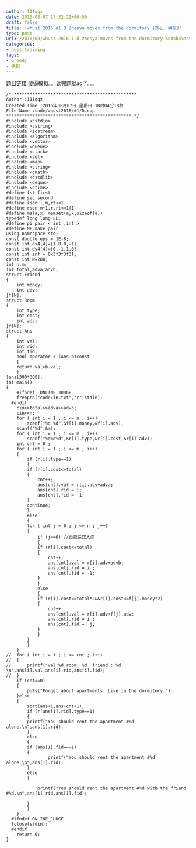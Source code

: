 ```yaml
---
author: 111qqz
date: 2016-08-07 17:32:21+00:00
draft: false
title: 'whust 2016 #1 D Zhenya moves from the dormitory (贪心，模拟)'
type: post
url: /2016/08/whust-2016-1-d-zhenya-moves-from-the-dormitory-%e8%b4%aa%e5%bf%83%ef%bc%8c%e6%a8%a1%e6%8b%9f/
categories:
- hust-training
tags:
- greedy
- 模拟
---
```


[题目链接](http://acm.hust.edu.cn/vjudge/problem/179873/origin)
傻逼模拟。。读完题就ac了。。。
 

    
    /* ***********************************************
    Author :111qqz
    Created Time :2016年08月07日 星期日 18时04分18秒
    File Name :code/whust2016/#1/D.cpp
    ************************************************ */
    #include <cstdio>
    #include <cstring>
    #include <iostream>
    #include <algorithm>
    #include <vector>
    #include <queue>
    #include <stack>
    #include <set>
    #include <map>
    #include <string>
    #include <cmath>
    #include <cstdlib>
    #include <deque>
    #include <ctime>
    #define fst first
    #define sec second
    #define lson l,m,rt<<1
    #define rson m+1,r,rt<<1|1
    #define ms(a,x) memset(a,x,sizeof(a))
    typedef long long LL;
    #define pi pair < int ,int >
    #define MP make_pair
    using namespace std;
    const double eps = 1E-8;
    const int dx4[4]={1,0,0,-1};
    const int dy4[4]={0,-1,1,0};
    const int inf = 0x3f3f3f3f;
    const int N=280;
    int n,m;
    int total,adva,advb;
    struct Friend
    {
        int money;
        int adv;
    }f[N];
    struct Room
    {
        int type;
        int cost;
        int adv;
    }r[N];
    struct Ans
    {
        int val;
        int rid;
        int fid;
        bool operator < (Ans b)const
        {
    	return val>b.val;
        }
    }ans[300*300];
    int main()
    {
    	#ifndef  ONLINE_JUDGE 
    	freopen("code/in.txt","r",stdin);
      #endif
    	cin>>total>>adva>>advb;
    	cin>>n;
    	for ( int i = 1 ; i <= n ; i++)
    	    scanf("%d %d",&f[i].money,&f[i].adv);
    	scanf("%d",&m);
    	for ( int i = 1 ; i <= m ; i++)
    	    scanf("%d%d%d",&r[i].type,&r[i].cost,&r[i].adv);
    	int cnt = 0 ;
    	for ( int i = 1 ; i <= m ; i++)
    	{
    	    if (r[i].type==1)
    	    {
    		if (r[i].cost<=total)
    		{
    		    cnt++;
    		    ans[cnt].val = r[i].adv+adva;
    		    ans[cnt].rid = i;
    		    ans[cnt].fid = -1;
    		}
    		continue;
    	    }
    	    else
    	    {
    		for ( int j = 0 ; j <= n ; j++)
    		{
    		    if (j==0) //自己住双人间
    		    {
    			if (r[i].cost<=total)
    			{
    			    cnt++;
    			    ans[cnt].val = r[i].adv+advb;
    			    ans[cnt].rid = i ;
    			    ans[cnt].fid = -1;
    			}
    		    }
    		    else
    		    {
    			if (r[i].cost<=total*2&&r[i].cost<=f[j].money*2)
    			{
    			    cnt++;
    			    ans[cnt].val = r[i].adv+f[j].adv;
    			    ans[cnt].rid = i ;
    			    ans[cnt].fid =  j;
    			}
    		    }
    		}
    	    }
    	}
    //	for ( int i = 1 ; i <= cnt ; i++)
    //	{
    //	    printf("val:%d room: %d  friend : %d \n",ans[i].val,ans[i].rid,ans[i].fid);
    //	}
    	if (cnt==0)
    	{
    	    puts("Forget about apartments. Live in the dormitory.");
    	}else
    	{
    	    sort(ans+1,ans+cnt+1);
    	    if (r[ans[1].rid].type==1)
    	    {
    		printf("You should rent the apartment #%d alone.\n",ans[1].rid);
    	    }
    	    else
    	    {
    		if (ans[1].fid==-1)
    		{
    		    	printf("You should rent the apartment #%d alone.\n",ans[1].rid);
    		}
    		else
    		{
    		    
    		    printf("You should rent the apartment #%d with the friend #%d.\n",ans[1].rid,ans[1].fid);
    		    
    		}
    	    }
    	}
      #ifndef ONLINE_JUDGE  
      fclose(stdin);
      #endif
        return 0;
    }




